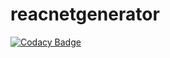 # reacnetgenerator
[![Codacy Badge](https://api.codacy.com/project/badge/Grade/c0ef4a117d424aa592e5ef2328b11a3a)](https://app.codacy.com/app/jzzeng/reacnetgenerator?utm_source=github.com&utm_medium=referral&utm_content=njzjz/reacnetgenerator&utm_campaign=Badge_Grade_Settings)